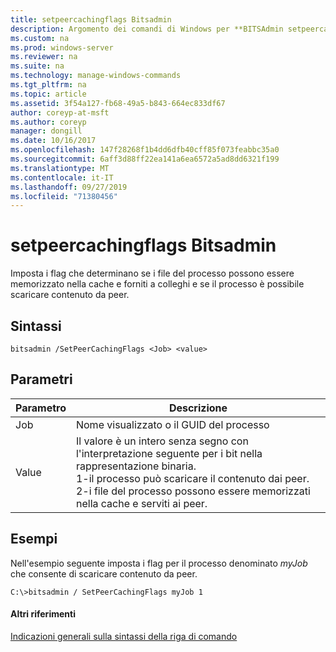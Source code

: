 ```yaml
---
title: setpeercachingflags Bitsadmin
description: Argomento dei comandi di Windows per **BITSAdmin setpeercachingflags** -imposta i flag che determinano se i file del processo possono essere memorizzati nella cache e serviti ai peer e se il processo può scaricare il contenuto dai peer.
ms.custom: na
ms.prod: windows-server
ms.reviewer: na
ms.suite: na
ms.technology: manage-windows-commands
ms.tgt_pltfrm: na
ms.topic: article
ms.assetid: 3f54a127-fb68-49a5-b843-664ec833df67
author: coreyp-at-msft
ms.author: coreyp
manager: dongill
ms.date: 10/16/2017
ms.openlocfilehash: 147f28268f1b4dd6dfb40cff85f073feabbc35a0
ms.sourcegitcommit: 6aff3d88ff22ea141a6ea6572a5ad8dd6321f199
ms.translationtype: MT
ms.contentlocale: it-IT
ms.lasthandoff: 09/27/2019
ms.locfileid: "71380456"
---
```

# <a name="bitsadmin-setpeercachingflags"></a>setpeercachingflags Bitsadmin



Imposta i flag che determinano se i file del processo possono essere memorizzato nella cache e forniti a colleghi e se il processo è possibile scaricare contenuto da peer.

## <a name="syntax"></a>Sintassi

```
bitsadmin /SetPeerCachingFlags <Job> <value> 
```

## <a name="parameters"></a>Parametri

|Parametro|Descrizione|
|---------|-----------|
|Job|Nome visualizzato o il GUID del processo|
|Value|Il valore è un intero senza segno con l'interpretazione seguente per i bit nella rappresentazione binaria.</br>1-il processo può scaricare il contenuto dai peer.</br>2-i file del processo possono essere memorizzati nella cache e serviti ai peer.|

## <a name="BKMK_examples"></a>Esempi

Nell'esempio seguente imposta i flag per il processo denominato *myJob* che consente di scaricare contenuto da peer.
```
C:\>bitsadmin / SetPeerCachingFlags myJob 1 
```

#### <a name="additional-references"></a>Altri riferimenti

[Indicazioni generali sulla sintassi della riga di comando](command-line-syntax-key.md)